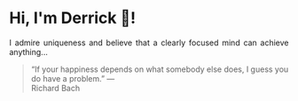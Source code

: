 # Hi, I'm Derrick 👋!
<p align="justify">I admire uniqueness and believe that a clearly focused mind can achieve anything...</p> 
<!-- #quote-start -->
<blockquote>&ldquo;If your happiness depends on what somebody else does, I guess you do have a problem.&rdquo; &mdash; <footer>Richard Bach</footer></blockquote>
<!-- #quote-end -->
